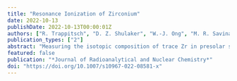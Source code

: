 ```yaml
---
title: "Resonance Ionization of Zirconium"
date: 2022-10-13
publishDate: 2022-10-13T00:00:01Z
authors: ["R. Trappitsch", "D. Z. Shulaker", "W.-J. Ong", "M. R. Savina", "B. H. Isselhardt"]
publication_types: ["2"]
abstract: "Measuring the isotopic composition of trace Zr in presolar stardust grains allows us to study the environment of slow neutron-capture nucleosynthesis in asymptotic giant branch stars. Here, we present a newly characterized Zr resonance ionization scheme that can be saturated with state-of-the-art titanium-sapphire lasers and yields a useful yield of (5.4 ± 0.4)%. Resonance ionization is achieved in two steps: after first being excited with a photon at 319.215nm, neutral Zr atoms are then ionized with a photon at 388.988nm, where both wavelengths are reported as in vacuum."
featured: false
publication: "*Journal of Radioanalytical and Nuclear Chemistry*"
doi: "https://doi.org/10.1007/s10967-022-08581-x"
---
```



